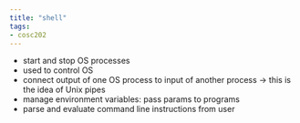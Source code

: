 ```yaml
---
title: "shell"
tags: 
- cosc202
---
```


- start and stop OS processes
- used to control OS
- connect output of one OS process to input of another process -> this is the idea of Unix pipes
- manage environment variables: pass params to programs
- parse and evaluate command line instructions from user

